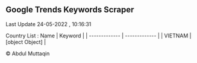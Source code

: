 

## Google Trends Keywords Scraper 
 
Last Update 24-05-2022 , 10:16:31

Country List :
 Name  | Keyword |
| ------------- | ------------- |
| VIETNAM | [object Object] |



© Abdul Muttaqin 

